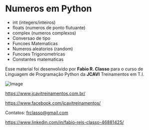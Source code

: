 Numeros em Python
=====================

- int (integers/inteiros)
- floats (numeros de ponto flutuante)
- complex (numeros complexos)
- Conversao de tipo
- Funcoes Matematicas
- Numeros aleatorios (random)
- Funcoes Trigonometricas
- Constantes matematicas


Esse material foi desenvolvido por **Fabio R. Classo** para o curso de Linguagem de
Programação Python da **JCAVI** Treinamentos em T.I.


![Image](https://github.com/frclasso/apostila_python_modulo_1/blob/master/jcavi.png "JCAVI")

https://www.jcavitreinamentos.com.br/

https://www.facebook.com/jcavitreinamentos/

Contatos: frclasso@gmail.com

https://www.linkedin.com/in/fabio-reis-classo-46881425/
